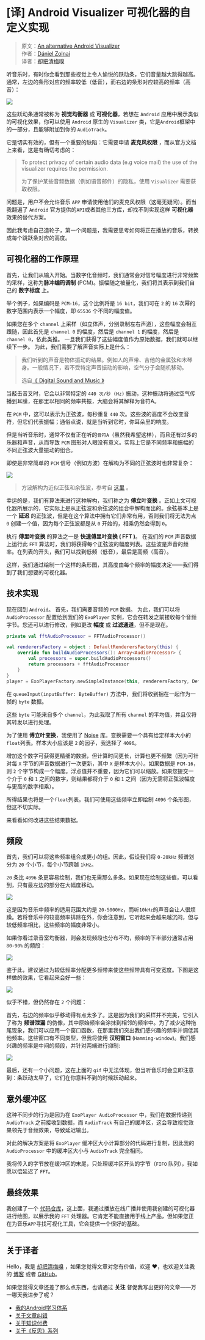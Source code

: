 # [译] Android Visualizer 可视化器的自定义实现

> 原文：[An alternative Android Visualizer](https://www.egeniq.com/blog/alternative-android-visualizer)  
> 作者：[Dániel Zolnai](https://www.egeniq.com/blog/alternative-android-visualizer)  
> 译者：[却把清梅嗅](https://github.com/qingmei2)  

听音乐时，有时你会看到那些视觉上令人愉悦的跃动条，它们音量越大跳得越高。通常，左边的条形对应的频率较低（低音），而右边的条形对应较高的频率（高音）：

![](image1.gif)

这些跃动条通常被称为 **视觉均衡器** 或 **可视化器**，若想在 `Android` 应用中展示类似的可视化效果，你可以使用 `Android` 原生的 `Visualizer` 类，它是`Android`框架中的一部分，且能够附加到你的 `AudioTrack`。

它是切实有效的，但有一个重要的缺陷：它需要申请 **麦克风权限** ，而从官方文档上来看，这是有确切考虑的：

> To protect privacy of certain audio data (e.g voice mail) the use of the visualizer requires the permission.
>
>为了保护某些音频数据（例如语音邮件）的隐私，使用 `Visualizer` 需要获取权限。

问题是，用户不会允许音乐 `APP` 申请使用他们的麦克风权限（这毫无疑问）。而当我翻遍了 `Android` 官方提供的`API`或者其他三方库，却找不到实现这样 **可视化器** 效果的替代方案。

因此我考虑自己造轮子，第一个问题是，我需要思考如何将正在播放的音乐，转换成每个跳跃条对应的高度。

## 可视化器的工作原理

首先，让我们从输入开始。当数字化音频时，我们通常会对信号幅度进行非常频繁的采样，这称为**脉冲编码调制** (PCM)。振幅随之被量化，我们将其表示到我们自己的 **数字标度** 上。

举个例子，如果编码是 `PCM-16`，这个比例将是 `16 bit`，我们可在 `2` 的 `16` 次幂的数字范围内表示一个幅度，即 `65536` 个不同的幅度值。

如果您在多个 `channel` 上采样（如立体声，分别录制左右声道），这些幅度会相互跟随，因此首先是 `channel 0` 的幅度，然后是 `channel 1` 的幅度，然后是 `channel 0`，依此类推。 一旦我们获得了这些幅度值作为原始数据，我们就可以继续下一步。 为此，我们需要了解声音实际上是什么：

> 我们听到的声音是物体振动的结果。例如人的声带、吉他的金属弦和木琴身。一般情况下，若不受特定声音振动的影响，空气分子会随机移动。  
>  
> 选自[《 Digital Sound and Music 》](http://digitalsoundandmusic.com/2-1-1-sound-waves-sine-waves-and-harmonic-motion/)

当敲击音叉时，它会以非常特定的 `440 次/秒 (Hz)` 振动，这种振动将通过空气传播到耳膜，在那里以相同的频率共振，大脑会将其解释为音符A。

在 `PCM` 中，这可以表示为正弦波，每秒重复 `440` 次。这些波的高度不会改变音符，但它们代表振幅；通俗点说，就是当听到它时，你耳朵里的响度。

但是当听音乐时，通常不仅有正在听的`音符A`（虽然我希望这样），而且还有过多的乐器和声音，从而导致 `PCM` 图形对人眼没有意义。实际上它是不同频率和振幅的不同正弦波大量振动的组合。

即使是非常简单的 `PCM` 信号（例如方波）在解构为不同的正弦波时也非常复杂：

![](image2.gif)

> 方波解构为近似正弦和余弦波，参考自 [这里](https://visualizingmath.tumblr.com/post/63962473846/1ucasvb-the-fourier-transform-takes-an-input) 。

幸运的是，我们有算法来进行这种解构，我们称之为 **傅立叶变换** 。正如上文可视化器所展示的，它实际上是从正弦波和余弦波的组合中解构而出的。余弦基本上是一个 **延迟** 的正弦波，但是在这个算法中拥有它们非常有用，否则我们将无法为点 `0` 创建一个值，因为每个正弦波都是从 `0` 开始的，相乘仍然会得到 `0`。

执行 **傅里叶变换** 的算法之一是 **快速傅里叶变换 ( FFT )**。 在我们的 `PCM` 声音数据上运行此 `FFT` 算法时，我们将获得每个正弦波的幅度列表。这些波是声音的频率。在列表的开头，我们可以找到低频（低音），最后是高频（高音）。

这样，我们通过绘制一个这样的条形图，其高度由每个频率的幅度决定——我们得到了我们想要的可视化器。

## 技术实现

现在回到 `Android`。 首先，我们需要音频的 `PCM` 数据。 为此，我们可以将 `AudioProcessor` 配置给到我们的 `ExoPlayer` 实例，它会在转发之前接收每个音频字节。您还可以进行修改，例如更改 **幅度** 或 **过滤通道**，但不是现在。

```kotlin
private val fftAudioProcessor = FFTAudioProcessor()

val renderersFactory = object : DefaultRenderersFactory(this) {
    override fun buildAudioProcessors(): Array<AudioProcessor> {
        val processors = super.buildAudioProcessors()
        return processors + fftAudioProcessor
    }
}
player = ExoPlayerFactory.newSimpleInstance(this, renderersFactory, DefaultTrackSelector())
```

在 `queueInput(inputBuffer: ByteBuffer)` 方法中，我们将收到捆在一起作为一帧的 `byte` 数据。

这些 `byte` 可能来自多个 `channel`，为此我取了所有 `channel` 的平均值，并且仅将其转发以进行处理。

为了使用 **傅立叶变换**，我使用了 [Noise](https://github.com/paramsen/noise) 库。变换需要一个具有给定样本大小的`float`列表。样本大小应该是 `2` 的因子，我选择了 `4096`。

增加这个数字可获得更精细的数据，但计算时间更长，计算也更不频繁（因为可针对每 `X` 字节的声音数据进行一次更新，其中 `X` 是样本大小）。如果数据是 `PCM-16`，则 `2` 个字节构成一个幅度。浮点值并不重要，因为它们可以缩放。如果您提交一个介于 `0` 和 `1` 之间的数字，则结果都将介于 `0` 和 `1` 之间（因为无需将正弦波幅度与更高的数字相乘）。

所得结果也将是一个`float`列表。我们可使用这些频率立即绘制 `4096` 个条形图，但这不切实际。

来看看如何改进这些结果数据。

## 频段

首先，我们可以将这些频率组合成更小的组。因此，假设我们将 `0-20kHz` 频谱划分为 `20` 个小节，每个小节跨越 `1kHz`。

`20` 条比 `4096` 条更容易绘制，我们也无需那么多条。如果现在绘制这些值，可以看到，只有最左边的部分在大幅度移动。

![](image3.gif)

这是因为音乐中频率的适用范围大约是 `20-5000Hz`，而听`10kHz`的声音会让人很烦躁。若将音乐中的较高频率排除在外，你会注意到，它听起来会越来越沉闷，但与较低频率相比，这些频率的幅度非常小。

如果你看过录音室均衡器，则会发现频段也分布不均，频率的下半部分通常占用 `80-90%` 的频段：

![](image6.jpeg)

鉴于此，建议通过为较低频率分配更多频带来使这些频带具有可变宽度。下图是这样做的效果，它看起来会好一些：

![](image4.gif)

似乎不错，但仍然存在 `2` 个问题：

首先，右边的频率似乎移动得有点太多了。这是因为我们的采样并不完美，它引入了称为 **频谱泄漏** 的伪像，其中原始频率会涂抹到相邻的频率中。为了减少这种拖尾现象，我们可以应用一个窗口函数，在那里我们突出我们感兴趣的频率并调低其他频率。这些窗口有不同类型，但我将使用 **汉明窗口** (`Hamming-window`)。我们感兴趣的频率是中间的频段，并针对两端进行抑制:

![](image5.gif)

最后，还有一个小问题，这在上面的 `gif` 中无法体现，但当听音乐时会立即注意到：条跃动太早了，它们在你意料不到的时候跃动起来。

## 意外缓冲区

这种不同步的行为是因为在 `ExoPlayer AudioProcessor` 中，我们在数据传递到 `AudioTrack` 之前接收到数据，而 `AudioTrack` 有自己的缓冲区，这会导致视觉效果领先于音频效果，导致延迟输出。

对此的解决方案是将 `ExoPlayer` 缓冲区大小计算部分的代码进行复制，因此我的 `AudioProcessor` 中的缓冲区大小与 `AudioTrack` 完全相同。

我将传入的字节放在缓冲区的末尾，只处理缓冲区开头的字节（`FIFO` 队列），我如愿以偿延迟了 `FFT`。

## 最终效果

我创建了一个 [代码仓库](https://github.com/dzolnai/ExoVisualizer)，这上面，我通过播放在线广播并使用我创建的可视化器进行绘图，以展示我的 `FFT` 处理器。它肯定不能直接用于线上产品，但如果您正在为音乐`APP`寻找可视化工具，它会提供一个很好的基础。

---
## 关于译者

Hello，我是 [却把清梅嗅](https://github.com/qingmei2) ，如果您觉得文章对您有价值，欢迎 ❤️，也欢迎关注我的 [博客](https://blog.csdn.net/mq2553299) 或者 [GitHub](https://github.com/qingmei2)。

如果您觉得文章还差了那么点东西，也请通过 **关注** 督促我写出更好的文章——万一哪天我进步了呢？

* [我的Android学习体系](https://github.com/qingmei2/blogs)
* [关于文章纠错](https://github.com/qingmei2/blogs/blob/main/error_collection.md)
* [关于知识付费](https://github.com/qingmei2/blogs/blob/main/appreciation.md)
* [关于《反思》系列](https://github.com/qingmei2/blogs/blob/main/src/%E5%8F%8D%E6%80%9D%E7%B3%BB%E5%88%97/thinking_in_android_index.md)
